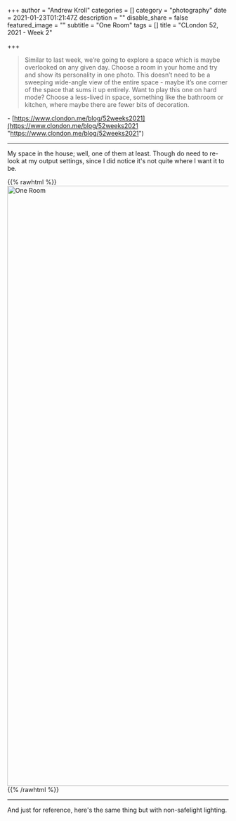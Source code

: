 +++
author = "Andrew Kroll"
categories = []
category = "photography"
date = 2021-01-23T01:21:47Z
description = ""
disable_share = false
featured_image = ""
subtitle = "One Room"
tags = []
title = "CLondon 52, 2021 - Week 2"

+++
> Similar to last week, we’re going to explore a space which is maybe overlooked on any given day. Choose a room in your home and try and show its personality in one photo. This doesn’t need to be a sweeping wide-angle view of the entire space - maybe it’s one corner of the space that sums it up entirely. Want to play this one on hard mode? Choose a less-lived in space, something like the bathroom or kitchen, where maybe there are fewer bits of decoration.

\- [https://www.clondon.me/blog/52weeks2021](https://www.clondon.me/blog/52weeks2021 "https://www.clondon.me/blog/52weeks2021")

***

My space in the house; well, one of them at least. Though do need to re-look at my output settings, since I did notice it's not quite where I want it to be.

{{% rawhtml %}} <a data-flickr-embed="true" data-header="true" href="https://www.flickr.com/photos/drakenya/51844077490/in/album-72157717690371413/" title="One Room"><img src="![](https://live.staticflickr.com/65535/51844077490_0e8b8a442c_k.jpg" width="2048" height="1365" alt="One Room"></a><script async src="//embedr.flickr.com/assets/client-code.js" charset="utf-8"></script>
{{% /rawhtml %}}

***

And just for reference, here's the same thing but with non-safelight lighting.